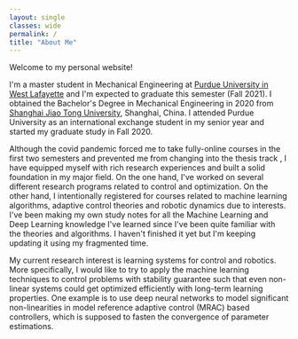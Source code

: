 ```yaml
---
layout: single
classes: wide
permalink: /
title: "About Me"
---
```


Welcome to my personal website!

I'm a master student in Mechanical Engineering  at [Purdue University in West Lafayette]() and I'm expected to graduate this semester (Fall 2021). I obtained the Bachelor's Degree in Mechanical Engineering in 2020 from [Shanghai Jiao Tong University](https://en.sjtu.edu.cn/), Shanghai, China. I attended Purdue University as an international exchange student in my senior year and started my graduate study in Fall 2020. 

Although the covid pandemic forced me to take fully-online courses in the first two semesters and prevented me from changing into the thesis track , I have equipped myself with rich research experiences and built a solid foundation in my major field. On the one hand, I've worked on several different research programs related to control and optimization. On the other hand, I intentionally registered for courses related to machine learning algorithms, adaptive control theories and robotic dynamics due to interests.  I've been making my own study notes for all the Machine Learning and Deep Learning knowledge I've learned since I've been quite familiar with the theories and algorithms. I haven't finished it yet but I'm keeping updating it using my fragmented time.

My current research interest is learning systems for control and robotics. More specifically, I would like to try to apply the machine learning techniques to control problems with stability guarantee such that even non-linear systems could get optimized efficiently with long-term learning properties.  One example is to use deep neural networks to  model significant non-linearities in model reference adaptive control (MRAC) based controllers, which is supposed to fasten the convergence of parameter estimations.
